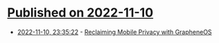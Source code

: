 # [Published on 2022-11-10](index.md)

* [2022-11-10, 23:35:22](https://news.ycombinator.com/item?id=33555221) - [Reclaiming Mobile Privacy with GrapheneOS](https://xn--gckvb8fzb.com/reclaiming-mobile-privacy-with-grapheneos/)
